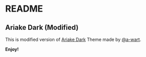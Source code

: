 # README
## Ariake Dark (Modified)
  
This is modified version of [Ariake Dark](https://github.com/a-wart/ariake-dark) Theme made by [@a-wart](https://github.com/a-wart).  

**Enjoy!**